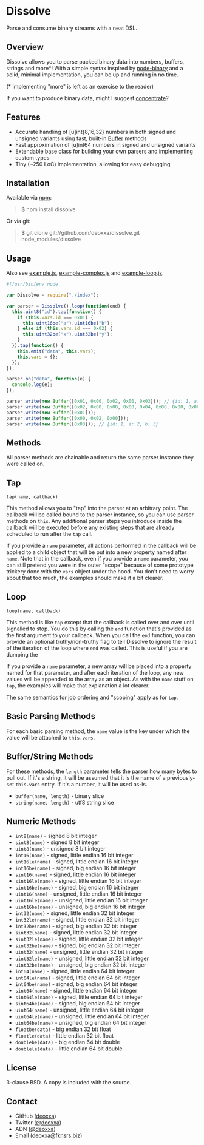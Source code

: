 Dissolve
========

Parse and consume binary streams with a neat DSL.

Overview
--------

Dissolve allows you to parse packed binary data into numbers, buffers, strings
and more*! With a simple syntax inspired by [node-binary](https://github.com/substack/node-binary)
and a solid, minimal implementation, you can be up and running in no time.

(* implementing "more" is left as an exercise to the reader)

If you want to produce binary data, might I suggest [concentrate](https://github.com/deoxxa/concentrate)?

Features
--------

* Accurate handling of [u]int{8,16,32} numbers in both signed and unsigned
  variants using fast, built-in [Buffer](http://nodejs.org/docs/latest/api/buffer.html)
  methods
* Fast approximation of [u]int64 numbers in signed and unsigned variants
* Extendable base class for building your own parsers and implementing
  custom types
* Tiny (~250 LoC) implementation, allowing for easy debugging

Installation
------------

Available via [npm](http://npmjs.org/):

> $ npm install dissolve

Or via git:

> $ git clone git://github.com/deoxxa/dissolve.git node_modules/dissolve

Usage
-----

Also see [example.js](https://github.com/deoxxa/dissolve/blob/master/example.js),
[example-complex.js](https://github.com/deoxxa/dissolve/blob/master/example-complex.js)
and [example-loop.js](https://github.com/deoxxa/dissolve/blob/master/example-loop.js).

```javascript
#!/usr/bin/env node

var Dissolve = require("./index");

var parser = Dissolve().loop(function(end) {
  this.uint8("id").tap(function() {
    if (this.vars.id === 0x01) {
      this.uint16be("a").uint16be("b");
    } else if (this.vars.id === 0x02) {
      this.uint32be("x").uint32be("y");
    }
  }).tap(function() {
    this.emit("data", this.vars);
    this.vars = {};
  });
});

parser.on("data", function(e) {
  console.log(e);
});

parser.write(new Buffer([0x01, 0x00, 0x02, 0x00, 0x03])); // {id: 1, a: 2, b: 3}
parser.write(new Buffer([0x02, 0x00, 0x00, 0x00, 0x04, 0x00, 0x00, 0x00, 0x05])); // {id: 2, x: 4, y: 5}
parser.write(new Buffer([0x01]));
parser.write(new Buffer([0x00, 0x02, 0x00]));
parser.write(new Buffer([0x03])); // {id: 1, a: 2, b: 3}
```

Methods
-------

All parser methods are chainable and return the same parser instance they were
called on.

Tap
---

`tap(name, callback)`

This method allows you to "tap" into the parser at an arbitrary point. The
callback will be called bound to the parser instance, so you can use parser
methods on `this`. Any additional parser steps you introduce inside the callback
will be executed before any existing steps that are already scheduled to run
after the `tap` call.

If you provide a `name` parameter, all actions performed in the callback will be
applied to a child object that will be put into a new property named after
`name`. Note that in the callback, even if you provide a `name` parameter, you
can still pretend you were in the outer "scope" because of some prototype
trickery done with the `vars` object under the hood. You don't need to worry
about that too much, the examples should make it a bit clearer.

Loop
----

`loop(name, callback)`

This method is like `tap` except that the callback is called over and over until
signalled to stop. You do this by calling the `end` function that's provided as
the first argument to your callback. When you call the `end` function, you can
provide an optional truthy/non-truthy flag to tell Dissolve to ignore the result
of the iteration of the loop where `end` was called. This is useful if you are
dumping the 

If you provide a `name` parameter, a new array will be placed into a property
named for that parameter, and after each iteration of the loop, any new values
will be appended to the array as an object. As with the `name` stuff on `tap`,
the examples will make that explanation a lot clearer.

The same semantics for job ordering and "scoping" apply as for `tap`.

Basic Parsing Methods
---------------------

For each basic parsing method, the `name` value is the key under which the value
will be attached to `this.vars`.

Buffer/String Methods
---------------------

For these methods, the `length` parameter tells the parser how many bytes to
pull out. If it's a string, it will be assumed that it is the name of a
previously-set `this.vars` entry. If it's a number, it will be used as-is.

* `buffer(name, length)` - binary slice
* `string(name, length)` - utf8 string slice

Numeric Methods
---------------

* `int8(name)` - signed 8 bit integer
* `sint8(name)` - signed 8 bit integer
* `uint8(name)` - unsigned 8 bit integer
* `int16(name)` - signed, little endian 16 bit integer
* `int16le(name)` - signed, little endian 16 bit integer
* `int16be(name)` - signed, big endian 16 bit integer
* `sint16(name)` - signed, little endian 16 bit integer
* `sint16le(name)` - signed, little endian 16 bit integer
* `sint16be(name)` - signed, big endian 16 bit integer
* `uint16(name)` - unsigned, little endian 16 bit integer
* `uint16le(name)` - unsigned, little endian 16 bit integer
* `uint16be(name)` - unsigned, big endian 16 bit integer
* `int32(name)` - signed, little endian 32 bit integer
* `int32le(name)` - signed, little endian 32 bit integer
* `int32be(name)` - signed, big endian 32 bit integer
* `sint32(name)` - signed, little endian 32 bit integer
* `sint32le(name)` - signed, little endian 32 bit integer
* `sint32be(name)` - signed, big endian 32 bit integer
* `uint32(name)` - unsigned, little endian 32 bit integer
* `uint32le(name)` - unsigned, little endian 32 bit integer
* `uint32be(name)` - unsigned, big endian 32 bit integer
* `int64(name)` - signed, little endian 64 bit integer
* `int64le(name)` - signed, little endian 64 bit integer
* `int64be(name)` - signed, big endian 64 bit integer
* `sint64(name)` - signed, little endian 64 bit integer
* `sint64le(name)` - signed, little endian 64 bit integer
* `sint64be(name)` - signed, big endian 64 bit integer
* `uint64(name)` - unsigned, little endian 64 bit integer
* `uint64le(name)` - unsigned, little endian 64 bit integer
* `uint64be(name)` - unsigned, big endian 64 bit integer
* `floatbe(data)` - big endian 32 bit float
* `floatle(data)` - little endian 32 bit float
* `doublebe(data)` - big endian 64 bit double
* `doublele(data)` - little endian 64 bit double

License
-------

3-clause BSD. A copy is included with the source.

Contact
-------

* GitHub ([deoxxa](http://github.com/deoxxa))
* Twitter ([@deoxxa](http://twitter.com/deoxxa))
* ADN ([@deoxxa](https://alpha.app.net/deoxxa))
* Email ([deoxxa@fknsrs.biz](mailto:deoxxa@fknsrs.biz))
